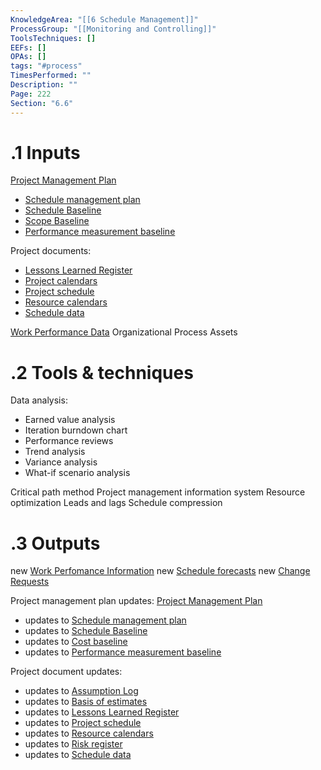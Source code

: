 ```yaml
---
KnowledgeArea: "[[6 Schedule Management]]"
ProcessGroup: "[[Monitoring and Controlling]]"
ToolsTechniques: []
EEFs: []
OPAs: []
tags: "#process"
TimesPerformed: ""
Description: ""
Page: 222
Section: "6.6"
---
```

# .1 Inputs
[Project Management Plan](Project%20Management%20Plan.md)
* [Schedule management plan](Schedule%20management%20plan.md)
* [Schedule Baseline](Schedule%20Baseline.md)
* [Scope Baseline](Scope%20Baseline.md)
* [Performance measurement baseline](Performance%20measurement%20baseline.md)

Project documents:
* [Lessons Learned Register](Lessons%20Learned%20Register.md)
* [Project calendars](Project%20calendars.md)
* [Project schedule](Project%20schedule.md)
* [Resource calendars](Resource%20calendars.md)
* [Schedule data](Schedule%20data.md)

[Work Performance Data](Work%20Performance%20Data.md)
Organizational Process Assets

# .2 Tools & techniques
Data analysis:
* Earned value analysis
* Iteration burndown chart
* Performance reviews
* Trend analysis
* Variance analysis
* What-if scenario analysis

Critical path method
Project management information system
Resource optimization
Leads and lags
Schedule compression

# .3 Outputs
new [Work Perfomance Information](Work%20Perfomance%20Information.md)
new [Schedule forecasts](Schedule%20forecasts.md)
new [Change Requests](Change%20Requests.md)

Project management plan updates: [Project Management Plan](Project%20Management%20Plan.md)
* updates to [Schedule management plan](Schedule%20management%20plan.md)
* updates to [Schedule Baseline](Schedule%20Baseline.md)
* updates to [Cost baseline](Cost%20baseline.md)
* updates to [Performance measurement baseline](Performance%20measurement%20baseline.md)

Project document updates:
* updates to [Assumption Log](Assumption%20Log.md)
* updates to [Basis of estimates](Basis%20of%20estimates.md)
* updates to [Lessons Learned Register](Lessons%20Learned%20Register.md)
* updates to [Project schedule](Project%20schedule.md)
* updates to [Resource calendars](Resource%20calendars.md)
* updates to [Risk register](Risk%20register.md)
* updates to [Schedule data](Schedule%20data.md)



